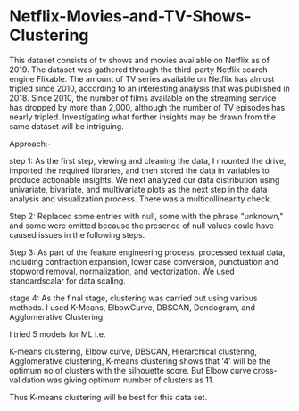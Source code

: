 # Netflix-Movies-and-TV-Shows-Clustering

This dataset consists of tv shows and movies available on Netflix as of 2019. The dataset was gathered through the third-party Netflix search engine Flixable. The amount of TV series available on Netflix has almost tripled since 2010, according to an interesting analysis that was published in 2018. Since 2010, the number of films available on the streaming service has dropped by more than 2,000, although the number of TV episodes has nearly tripled. Investigating what further insights may be drawn from the same dataset will be intriguing.

Approach:-

step 1: As the first step, viewing and cleaning the data, I mounted the drive, imported the required libraries, and then stored the data in variables to produce actionable insights. We next analyzed our data distribution using univariate, bivariate, and multivariate plots as the next step in the data analysis and visualization process. There was a multicollinearity check.

Step 2: Replaced some entries with null, some with the phrase "unknown," and some were omitted because the presence of null values could have caused issues in the following steps.

Step 3: As part of the feature engineering process, processed textual data, including contraction expansion, lower case conversion, punctuation and stopword removal, normalization, and vectorization. We used standardscalar for data scaling.

stage 4: As the final stage, clustering was carried out using various methods. I used K-Means, ElbowCurve, DBSCAN, Dendogram, and Agglomerative Clustering.

I tried 5 models for ML i.e.

K-means clustering,
 Elbow curve, 
 DBSCAN,
 Hierarchical clustering,
 Agglomerative clustering,
K-means clustering shows that '4' will be the optimum no of clusters with the silhouette score. But Elbow curve cross-validation was giving optimum number of clusters as 11.

Thus K-means clustering will be best for this data set.

